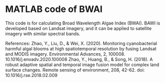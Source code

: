 # MATLAB code of BWAI
This code is for calculating Broad Wavelength Algae Index (BWAI). BAWI is developed based on Landsat imagery, and it can be applied to satellite imagery with similar spectral bands.


References:
Zhao, Y., Liu, D., & Wei, X. (2020). Monitoring cyanobacterial harmful algal blooms at high spatiotemporal resolution by fusing Landsat and MODIS imagery. Environmental Advances, 2, 100008. 10.1016/j.envadv.2020.100008
Zhao, Y., Huang, B., & Song, H. (2018). A robust adaptive spatial and temporal image fusion model for complex land surface changes. Remote sensing of environment, 208, 42-62. doi: 10.1016/j.rse.2018.02.009
